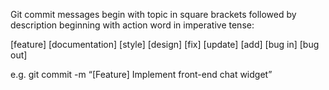 Git commit messages begin with topic in square brackets followed by description beginning with action word in imperative tense:

[feature]
[documentation]
[style]
[design] 
[fix]
[update]
[add]
[bug in]
[bug out]

e.g. 
git commit -m “[Feature] Implement front-end chat widget”